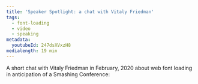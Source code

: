 ```yaml
---
title: 'Speaker Spotlight: a chat with Vitaly Friedman'
tags:
  - font-loading
  - video
  - speaking
metadata:
  youtubeId: 247dsXVxzH8
medialength: 19 min
---
```

A short chat with Vitaly Friedman in February, 2020 about web font loading in anticipation of a Smashing Conference:

<div class="fullwidth"><youtube-lite-player @slug="247dsXVxzH8" @label="{{ title }}"></youtube-lite-player></div>
